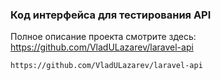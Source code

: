 ### Код интерфейса для тестирования API

Полное описание проекта смотрите здесь: https://github.com/VladULazarev/laravel-api

```bash
https://github.com/VladULazarev/laravel-api
```